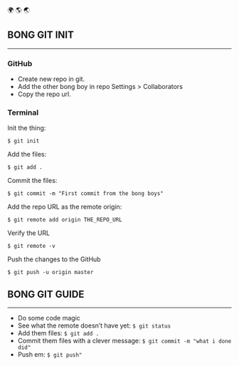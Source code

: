 :earth_africa: :earth_americas: :earth_asia:

##  BONG GIT INIT
----

### GitHub

* Create new repo in git.
* Add the other bong boy in repo Settings > Collaborators
* Copy the repo url.


### Terminal

Init the thing:

```
$ git init
```

Add the files:

```
$ git add .
```

Commit the files:

```
$ git commit -m "First commit from the bong boys"
```

Add the repo URL as the remote origin:

```
$ git remote add origin THE_REPO_URL
```

Verify the URL

```
$ git remote -v
```

Push the changes to the GitHub

```
$ git push -u origin master
```

## BONG GIT GUIDE
----

* Do some code magic
* See what the remote doesn’t have yet: `$ git status`
* Add them files: `$ git add .`
* Commit them files with a clever message: `$ git commit -m "what i done did"`
* Push em: `$ git push"`
